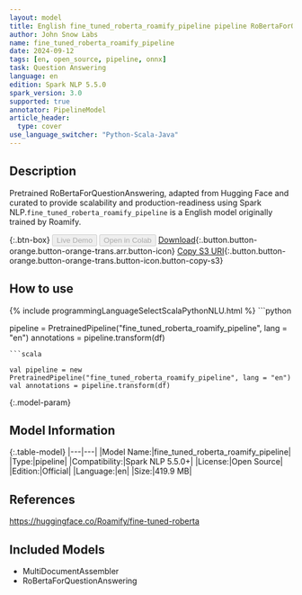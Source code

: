 ```yaml
---
layout: model
title: English fine_tuned_roberta_roamify_pipeline pipeline RoBertaForQuestionAnswering from Roamify
author: John Snow Labs
name: fine_tuned_roberta_roamify_pipeline
date: 2024-09-12
tags: [en, open_source, pipeline, onnx]
task: Question Answering
language: en
edition: Spark NLP 5.5.0
spark_version: 3.0
supported: true
annotator: PipelineModel
article_header:
  type: cover
use_language_switcher: "Python-Scala-Java"
---
```


## Description

Pretrained RoBertaForQuestionAnswering, adapted from Hugging Face and curated to provide scalability and production-readiness using Spark NLP.`fine_tuned_roberta_roamify_pipeline` is a English model originally trained by Roamify.

{:.btn-box}
<button class="button button-orange" disabled>Live Demo</button>
<button class="button button-orange" disabled>Open in Colab</button>
[Download](https://s3.amazonaws.com/auxdata.johnsnowlabs.com/public/models/fine_tuned_roberta_roamify_pipeline_en_5.5.0_3.0_1726176227267.zip){:.button.button-orange.button-orange-trans.arr.button-icon}
[Copy S3 URI](s3://auxdata.johnsnowlabs.com/public/models/fine_tuned_roberta_roamify_pipeline_en_5.5.0_3.0_1726176227267.zip){:.button.button-orange.button-orange-trans.button-icon.button-copy-s3}

## How to use



<div class="tabs-box" markdown="1">
{% include programmingLanguageSelectScalaPythonNLU.html %}
```python

pipeline = PretrainedPipeline("fine_tuned_roberta_roamify_pipeline", lang = "en")
annotations =  pipeline.transform(df)   

```
```scala

val pipeline = new PretrainedPipeline("fine_tuned_roberta_roamify_pipeline", lang = "en")
val annotations = pipeline.transform(df)

```
</div>

{:.model-param}
## Model Information

{:.table-model}
|---|---|
|Model Name:|fine_tuned_roberta_roamify_pipeline|
|Type:|pipeline|
|Compatibility:|Spark NLP 5.5.0+|
|License:|Open Source|
|Edition:|Official|
|Language:|en|
|Size:|419.9 MB|

## References

https://huggingface.co/Roamify/fine-tuned-roberta

## Included Models

- MultiDocumentAssembler
- RoBertaForQuestionAnswering